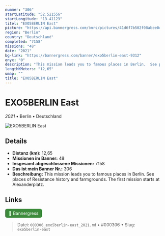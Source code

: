 ```yaml
---
nummer: "306"
startLatitude: "52.521556"
startLongitude: "13.41123"
titel: "EXO5BERLIN East"
picture: "https://api.bannergress.com/bnrs/pictures/41d6f7b502f08abee0c2b50aec38082a"
region: "Berlin"
country: "Deutschland"
completed: "7158"
missions: "48"
date: "2021"
bg-link: "https://bannergress.com/banner/exo5berlin-east-9312"
onyx: "0"
description: "This mission leads you to famous places in Berlin.  See places of Resistance history and farmgrounds. The first mission starts at Alexanderplatz."
lengthKMeters: "12,65"
umap: ""
title: "EXO5BERLIN East"
---
```

# EXO5BERLIN East

*2021* • Berlin • Deutschland

![EXO5BERLIN East](https://api.bannergress.com/bnrs/pictures/41d6f7b502f08abee0c2b50aec38082a)

## Details
- **Distanz (km):** 12,65
- **Missionen im Banner:** 48
- **Insgesamt abgeschlossene Missionen:** 7158
- **Das ist mein Banner Nr.:** 306
- **Beschreibung:** This mission leads you to famous places in Berlin.  See places of Resistance history and farmgrounds. The first mission starts at Alexanderplatz.


## Links
<div style="margin-top: 0.5em;">
<a href="https://bannergress.com/banner/exo5berlin-east-9312" target="_blank" style="display:inline-block;margin-right:8px;padding:6px 12px;background-color:#3c8b3c;color:white;text-decoration:none;border-radius:6px;">🔗 Bannergress</a>

</div>


> Datei: `000306_exo5berlin-east_2021.md` • #000306 • Slug: `exo5berlin-east`
